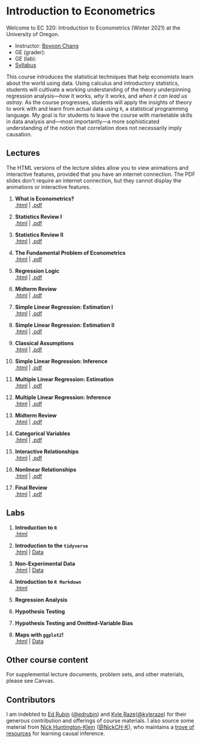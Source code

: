 # Introduction to Econometrics

Welcome to EC 320: Introduction to Econometrics (Winter 2021) at the University of Oregon.

- Instructor: [Boyoon Chang](https://bchang.me)
- GE (grader): 
- GE (lab):  
- [Syllabus](https://raw.githack.com/bchang2/eC320_w22/main/Syllabus/syllabus.html)


This course introduces the statistical techniques that help economists learn about the world using data. Using calculus and introductory statistics, students will cultivate a working understanding of the theory underpinning regression analysis&mdash;*how* it works, *why* it works, and *when it can lead us astray*. As the course progresses, students will apply the insights of theory to work with and learn from actual data using `R`, a statistical programming language. My goal is for students to leave the course with marketable skills in data analysis and&mdash;most importantly&mdash;a more sophisticated understanding of the notion that correlation does not necessarily imply causation.



## Lectures

The HTML versions of the lecture slides allow you to view animations and interactive features, provided that you have an internet connection. The PDF slides don't require an internet connection, but they cannot display the animations or interactive features.

1. **What is Econometrics?** <br> [.html]() | [.pdf]()

2. **Statistics Review I** <br> [.html]() | [.pdf]()

3. **Statistics Review II** <br> [.html]() | [.pdf]()

4. **The Fundamental Problem of Econometrics** <br> [.html]() | [.pdf]()

5. **Regression Logic** <br> [.html]() | [.pdf]()

6. **Midterm Review** <br> [.html]() | [.pdf]()

7. **Simple Linear Regression: Estimation I** <br> [.html]() | [.pdf]()

8. **Simple Linear Regression: Estimation II** <br> [.html]() | [.pdf]()

9. **Classical Assumptions** <br> [.html]() | [.pdf]()

10. **Simple Linear Regression: Inference** <br> [.html]() | [.pdf]()

11. **Multiple Linear Regression: Estimation** <br> [.html]() | [.pdf]()

12. **Multiple Linear Regression: Inference** <br> [.html]() | [.pdf]()

13. **Midterm Review** <br> [.html]() | [.pdf]()

14. **Categorical Variables** <br> [.html]() | [.pdf]()

15. **Interactive Relationships** <br> [.html]() | [.pdf]()

16. **Nonlinear Relationships** <br> [.html]() | [.pdf]()

17. **Final Review** <br> [.html]() | [.pdf]()

## Labs

1. **Introduction to `R`** <br> [.html]()

2. **Introduction to the `tidyverse`** <br> [.html]() | [Data]()

3. **Non-Experimental Data** <br> [.html]() | [Data]()

4. **Introduction to `R Markdown`** <br> [.html]()

5. **Regression Analysis**

6. **Hypothesis Testing**

7. **Hypothesis Testing and Omitted-Variable Bias**

8. **Maps with `ggplot2`!** <br> [.html]() | [Data]()


## Other course content

For supplemental lecture documents, problem sets, and other materials, please see Canvas.

## Contributors

I am indebted to [Ed Rubin](http://edrub.in/) ([@edrubin](https://github.com/edrubin)) and [Kyle Raze](https://kyleraze.com/)([@kyleraze](https://github.com/kyleraze)) for their generous contribution and offerings of course materials. I also source some material from [Nick Huntington-Klein](https://nickchk.com/) ([@NickCH-K](https://github.com/NickCH-K)), who maintains a [trove of resources](https://nickchk.com/causalgraphs.html) for learning causal inference. 
